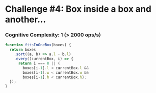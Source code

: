 # Challenge #4: Box inside a box and another...

### Cognitive Complexity: 1 (> 2000 ops/s)

```js
function fitsInOneBox(boxes) {
  return boxes
    .sort((a, b) => a.l - b.l)
    .every((currentBox, i) => {
      return i === 0 || ( 
        boxes[i-1].l < currentBox.l && 
        boxes[i-1].w < currentBox.w && 
        boxes[i-1].h < currentBox.h);
  });
}
```
